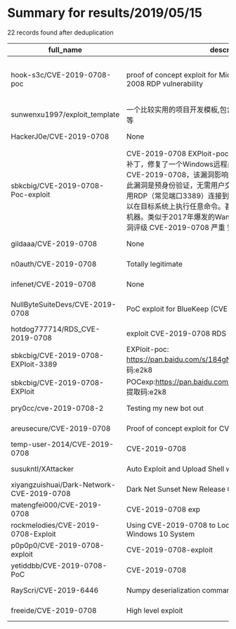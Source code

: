 
# Summary for results/2019/05/15
    
22 records found after deduplication

| full_name | description | html_url | matched_list | matched_count | pushed_at | size | stargazers_count | language | forks_count |
|-------------------------------------------|------------------------------------------------------------------------------------------------------------------------------------------------------------------------------------------------------------------------------------------------------------------|--------------------------------------------------------------|------------------------------------------------------|-----------------|---------------------------|--------|--------------------|------------|---------------|
| hook-s3c/CVE-2019-0708-poc | proof of concept exploit for Microsoft Windows 7 and Server 2008 RDP vulnerability | https://github.com/hook-s3c/CVE-2019-0708-poc | ['cve poc', 'cve-2', 'exploit', 'vulnerability poc'] | 4 | 2019-05-15 14:23:11+00:00 | 0 | 43 | | 14 |
| sunwenxu1997/exploit_template | 一个比较实用的项目开发模板,包含对用户信息储存,部分js过滤方法等 | https://github.com/sunwenxu1997/exploit_template | ['exploit'] | 1 | 2019-05-15 05:43:53+00:00 | 101 | 1 | JavaScript | 0 |
| HackerJ0e/CVE-2019-0708 | None | https://github.com/HackerJ0e/CVE-2019-0708 | ['cve-2'] | 1 | 2019-05-15 22:09:36+00:00 | 796 | 0 | | 0 |
| sbkcbig/CVE-2019-0708-Poc-exploit | CVE-2019-0708 EXPloit-poc 漏洞描述 微软官方紧急发布安全补丁，修复了一个Windows远程桌面服务的远程代码执行漏洞CVE-2019-0708，该漏洞影响了某些旧版本的Windows系统。此漏洞是预身份验证，无需用户交互。当未经身份验证的攻击者使用RDP（常见端口3389）连接到目标系统并发送特制请求时，可以在目标系统上执行任意命令。甚至传播恶意蠕虫，感染内网其他机器。类似于2017年爆发的WannaCry等恶意勒索软件病毒。 漏洞评级 CVE-2019-0708 严重 安全 | https://github.com/sbkcbig/CVE-2019-0708-Poc-exploit | ['cve poc', 'cve-2', 'exploit'] | 3 | 2019-05-15 20:26:34+00:00 | 0 | 0 | | 0 |
| gildaaa/CVE-2019-0708 | None | https://github.com/gildaaa/CVE-2019-0708 | ['cve-2'] | 1 | 2019-05-15 20:05:11+00:00 | 4 | 1 | Python | 0 |
| n0auth/CVE-2019-0708 | Totally legitimate | https://github.com/n0auth/CVE-2019-0708 | ['cve-2'] | 1 | 2019-05-15 20:14:13+00:00 | 7 | 11 | Python | 14 |
| infenet/CVE-2019-0708 | None | https://github.com/infenet/CVE-2019-0708 | ['cve-2'] | 1 | 2019-05-15 18:35:48+00:00 | 0 | 1 | C | 0 |
| NullByteSuiteDevs/CVE-2019-0708 | PoC exploit for BlueKeep (CVE-2019-0708) | https://github.com/NullByteSuiteDevs/CVE-2019-0708 | ['cve poc', 'cve-2', 'exploit'] | 3 | 2019-05-15 16:24:12+00:00 | 16 | 6 | Python | 3 |
| hotdog777714/RDS_CVE-2019-0708 | exploit CVE-2019-0708 RDS | https://github.com/hotdog777714/RDS_CVE-2019-0708 | ['cve-2', 'exploit'] | 2 | 2019-05-15 08:17:50+00:00 | 0 | 0 | Python | 1 |
| sbkcbig/CVE-2019-0708-EXPloit-3389 | EXPloit-poc: https://pan.baidu.com/s/184gN1tJVIOYqOjaezM_VsA 提取码:e2k8 | https://github.com/sbkcbig/CVE-2019-0708-EXPloit-3389 | ['cve poc', 'cve-2', 'exploit'] | 3 | 2019-05-15 14:08:41+00:00 | 2 | 0 | | 0 |
| sbkcbig/CVE-2019-0708-EXPloit | POCexp:https://pan.baidu.com/s/184gN1tJVIOYqOjaezM_VsA 提取码:e2k8 | https://github.com/sbkcbig/CVE-2019-0708-EXPloit | ['cve-2', 'exploit'] | 2 | 2019-05-15 20:15:44+00:00 | 2 | 1 | | 0 |
| pry0cc/cve-2019-0708-2 | Testing my new bot out | https://github.com/pry0cc/cve-2019-0708-2 | ['cve-2'] | 1 | 2019-05-15 14:55:23+00:00 | 0 | 4 | Python | 1 |
| areusecure/CVE-2019-0708 | Proof of concept exploit for CVE-2019-0708 | https://github.com/areusecure/CVE-2019-0708 | ['cve-2', 'exploit'] | 2 | 2019-05-15 09:25:43+00:00 | 1 | 3 | | 0 |
| temp-user-2014/CVE-2019-0708 | CVE-2019-0708 | https://github.com/temp-user-2014/CVE-2019-0708 | ['cve-2'] | 1 | 2019-05-15 07:32:16+00:00 | 1 | 0 | Python | 0 |
| susukntl/XAttacker | Auto Exploit and Upload Shell web | https://github.com/susukntl/XAttacker | ['exploit'] | 1 | 2019-05-15 07:15:39+00:00 | 2846 | 1 | Perl | 0 |
| xiyangzuishuai/Dark-Network-CVE-2019-0708 | Dark Net Sunset New Release CVE-2019-0708 | https://github.com/xiyangzuishuai/Dark-Network-CVE-2019-0708 | ['cve-2'] | 1 | 2019-05-15 07:09:25+00:00 | 0 | 0 | | 0 |
| matengfei000/CVE-2019-0708 | CVE-2019-0708 exp | https://github.com/matengfei000/CVE-2019-0708 | ['cve-2'] | 1 | 2019-05-15 08:29:38+00:00 | 3 | 8 | Python | 1 |
| rockmelodies/CVE-2019-0708-Exploit | Using CVE-2019-0708 to Locally Promote Privileges in Windows 10 System | https://github.com/rockmelodies/CVE-2019-0708-Exploit | ['cve-2', 'exploit'] | 2 | 2019-05-15 02:51:24+00:00 | 0 | 29 | | 35 |
| p0p0p0/CVE-2019-0708-exploit | CVE-2019-0708-exploit | https://github.com/p0p0p0/CVE-2019-0708-exploit | ['cve-2', 'exploit'] | 2 | 2019-05-15 02:26:46+00:00 | 0 | 117 | Python | 23 |
| yetiddbb/CVE-2019-0708-PoC | CVE-2019-0708 | https://github.com/yetiddbb/CVE-2019-0708-PoC | ['cve poc', 'cve-2'] | 2 | 2019-05-15 02:03:51+00:00 | 0 | 0 | | 0 |
| RayScri/CVE-2019-6446 | Numpy deserialization command execution | https://github.com/RayScri/CVE-2019-6446 | ['cve-2'] | 1 | 2019-05-15 02:22:29+00:00 | 290 | 5 | Python | 6 |
| freeide/CVE-2019-0708 | High level exploit | https://github.com/freeide/CVE-2019-0708 | ['cve-2', 'exploit'] | 2 | 2019-05-15 20:54:37+00:00 | 1792 | 0 | C | 0 |
